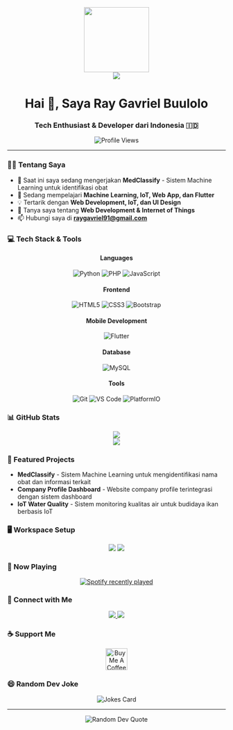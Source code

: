 <div align="center">
  <img height="150" src="https://raw.githubusercontent.com/gist/Prince-Shivaram/3ace2c813ca49546f3f5f20cd03a2d3e/raw/6058e76860d16ee29df949da3166b3653959318f/hello.gif"/>
</div>

<div align="center">
  <img src="https://readme-typing-svg.demolab.com?font=Fira+Code&pause=1000&color=F7417E&center=true&vCenter=true&width=435&lines=Tech+Enthusiast;IoT+Developer;Software+Engineer;Always+learning+new+things" />
</div>

<h1 align="center">Hai 👋, Saya Ray Gavriel Buulolo</h1>

<h3 align="center">Tech Enthusiast & Developer dari Indonesia 🇮🇩</h3>

<div align="center">
  <img src="https://komarev.com/ghpvc/?username=Raviel17&color=blueviolet" alt="Profile Views"/>
</div>

---

### 👨‍💻 Tentang Saya

- 🔭 Saat ini saya sedang mengerjakan **MedClassify** - Sistem Machine Learning untuk identifikasi obat
- 🌱 Sedang mempelajari **Machine Learning, IoT, Web App, dan Flutter**
- 💡 Tertarik dengan **Web Development, IoT, dan UI Design**
- 💬 Tanya saya tentang **Web Development & Internet of Things**
- 📫 Hubungi saya di **raygavriel91@gmail.com**

### 💻 Tech Stack & Tools

<div align="center">
  
  #### Languages
  ![Python](https://img.shields.io/badge/Python-14354C?style=for-the-badge&logo=python&logoColor=white)
  ![PHP](https://img.shields.io/badge/PHP-777BB4?style=for-the-badge&logo=php&logoColor=white)
  ![JavaScript](https://img.shields.io/badge/JavaScript-323330?style=for-the-badge&logo=javascript&logoColor=F7DF1E)
  
  #### Frontend
  ![HTML5](https://img.shields.io/badge/HTML5-E34F26?style=for-the-badge&logo=html5&logoColor=white)
  ![CSS3](https://img.shields.io/badge/CSS3-1572B6?style=for-the-badge&logo=css3&logoColor=white)
  ![Bootstrap](https://img.shields.io/badge/Bootstrap-563D7C?style=for-the-badge&logo=bootstrap&logoColor=white)
  
  #### Mobile Development
  ![Flutter](https://img.shields.io/badge/Flutter-02569B?style=for-the-badge&logo=flutter&logoColor=white)
  
  #### Database
  ![MySQL](https://img.shields.io/badge/MySQL-00000F?style=for-the-badge&logo=mysql&logoColor=white)
  
  #### Tools
  ![Git](https://img.shields.io/badge/GIT-E44C30?style=for-the-badge&logo=git&logoColor=white)
  ![VS Code](https://img.shields.io/badge/Visual_Studio_Code-0078D4?style=for-the-badge&logo=visual%20studio%20code&logoColor=white)
  ![PlatformIO](https://img.shields.io/badge/PlatformIO-FF6B00?style=for-the-badge&logo=platformio&logoColor=white)
</div>

### 📊 GitHub Stats

<div align="center">
  <img src="https://github-readme-stats.vercel.app/api?username=Raviel17&theme=radical&show_icons=true" />
</div>

<div align="center">
  <img src="https://github-readme-stats.vercel.app/api/top-langs/?username=Raviel17&theme=radical&layout=compact" />
</div>

### 🎯 Featured Projects

- **MedClassify** - Sistem Machine Learning untuk mengidentifikasi nama obat dan informasi terkait
- **Company Profile Dashboard** - Website company profile terintegrasi dengan sistem dashboard
- **IoT Water Quality** - Sistem monitoring kualitas air untuk budidaya ikan berbasis IoT

### 🖥️ Workspace Setup

<div align="center">
  <img src="https://img.shields.io/badge/Windows-ASUS_Vivobook_Pro_15_OLED-0078D6?style=for-the-badge&logo=windows&logoColor=white" />
  <img src="https://img.shields.io/badge/AMD-Ryzen_9_5000-ED1C24?style=for-the-badge&logo=amd&logoColor=white" />
</div>

### 🎵 Now Playing

<div align="center">
  <a href="https://open.spotify.com/user/behhkgzptko6v114yt7ad3j3a">
    <img src="https://spotify-recently-played-readme.vercel.app/api?user=behhkgzptko6v114yt7ad3j3a&count=1&unique=true" alt="Spotify recently played">
  </a>
</div>

### 🤝 Connect with Me

<div align="center">
  <a href="https://linkedin.com/in/ray-gavriel" target="_blank">
    <img src="https://img.shields.io/badge/LinkedIn-0077B5?style=for-the-badge&logo=linkedin&logoColor=white"/>
  </a>
  <a href="https://instagram.com/raygvrl" target="_blank">
    <img src="https://img.shields.io/badge/Instagram-E4405F?style=for-the-badge&logo=instagram&logoColor=white"/>
  </a>
</div>

### ☕ Support Me

<div align="center">
  <a href="https://www.buymeacoffee.com/raviel17" target="_blank">
    <img src="https://cdn.buymeacoffee.com/buttons/v2/default-yellow.png" alt="Buy Me A Coffee" height="50px">
  </a>
</div>

### 😄 Random Dev Joke

<div align="center">
  <img src="https://readme-jokes.vercel.app/api?theme=radical" alt="Jokes Card" />
</div>

---

<div align="center">
  <img src="https://quotes-github-readme.vercel.app/api?type=horizontal&theme=radical" alt="Random Dev Quote"/>
</div>
